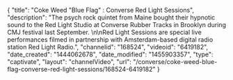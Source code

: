 {
    "title": "Coke Weed \"Blue Flag\" : Converse Red Light Sessions",
    "description": "The psych rock quintet from Maine bought their hypnotic sound to the Red Light Studio at Converse Rubber Tracks in Brooklyn during CMJ festival last September. \n\nRed Light Sessions are special live performances filmed in partnership with Amsterdam-based digital radio station Red Light Radio.",
    "channelid": "168524",
    "videoid": "6419182",
    "date_created": "1444062678",
    "date_modified": "1455903357",
    "type": "captivate",
    "layout": "channelVideo",
    "url": "\/converse\/coke-weed-blue-flag-converse-red-light-sessions\/168524-6419182"
}